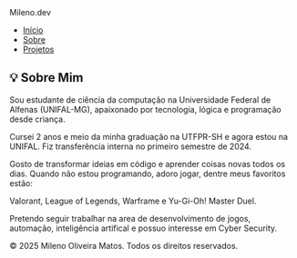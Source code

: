 ---
---
<html lang="pt-BR">
<head>
  <meta charset="UTF-8" />
  <meta name="viewport" content="width=device-width, initial-scale=1.0" />
  <title>Sobre | Mileno Oliveira Matos</title>
  <link rel="stylesheet" href="assets/css/style.css" />
  <link href="https://fonts.googleapis.com/css2?family=Roboto:wght@300;500;700&display=swap" rel="stylesheet" />
</head>
<body>
  <nav>
    <div class="logo">Mileno.dev</div>
    <ul class="nav-links">
      <li><a href="index.html">Início</a></li>
      <li><a href="sobre.html" class="active">Sobre</a></li>
      <li><a href="projetos.html">Projetos</a></li>
    </ul>
  </nav>

  <canvas id="background-canvas"></canvas>

  <main class="container main-offset-top">
    <section>
      <h2>💡 Sobre Mim</h2>
      <p>Sou estudante de ciência da computação na Universidade Federal de Alfenas (UNIFAL-MG), apaixonado por tecnologia, lógica e programação desde criança.</p>
      <p>Cursei 2 anos e meio da minha graduação na UTFPR-SH e agora estou na UNIFAL. Fiz transferência interna no primeiro semestre de 2024.</p>
      <p>Gosto de transformar ideias em código e aprender coisas novas todos os dias. Quando não estou programando, adoro jogar, dentre meus favoritos estão:</p>
      <p>Valorant, League of Legends, Warframe e Yu-Gi-Oh! Master Duel.</p>
      <p>Pretendo seguir trabalhar na area de desenvolvimento de jogos, automação, inteligência artifical e possuo interesse em  Cyber Security.</p>
    </section>
  </main>

  <footer>
    <p>© 2025 Mileno Oliveira Matos. Todos os direitos reservados.</p>
  </footer>

  <script src="assets/js/welcome-animation.js"></script>
</body>
</html>
